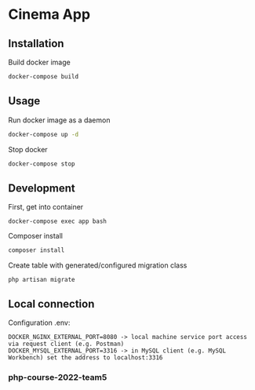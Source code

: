 # Cinema App

## Installation

Build docker image
```bash
docker-compose build
```
## Usage
Run docker image as a daemon
```bash
docker-compose up -d
```
Stop docker
```bash
docker-compose stop
```

## Development
First, get into container
```
docker-compose exec app bash 
```
Composer install
```bash
composer install
```

Create table with generated/configured migration class
```
php artisan migrate 
```
## Local connection
Configuration .env:
```
DOCKER_NGINX_EXTERNAL_PORT=8080 -> local machine service port access via request client (e.g. Postman) 
DOCKER_MYSQL_EXTERNAL_PORT=3316 -> in MySQL client (e.g. MySQL Workbench) set the address to localhost:3316 
```
### php-course-2022-team5
